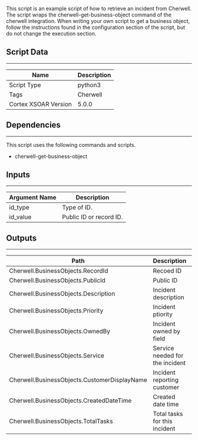 This script is an example script of how to retrieve an incident from Cherwell. The script wraps the cherwell-get-business-object command of the cherwell integration. When writing your own script to get a business object, follow the instructions found in the configuration section of the script, but do not change the execution section.

## Script Data

---

| **Name** | **Description** |
| --- | --- |
| Script Type | python3 |
| Tags | Cherwell |
| Cortex XSOAR Version | 5.0.0 |

## Dependencies

---
This script uses the following commands and scripts.

* cherwell-get-business-object

## Inputs

---

| **Argument Name** | **Description** |
| --- | --- |
| id_type | Type of ID. |
| id_value | Public ID or record ID. |

## Outputs

---

| **Path** | **Description** | **Type** |
| --- | --- | --- |
| Cherwell.BusinessObjects.RecordId | Recoed ID | String |
| Cherwell.BusinessObjects.PublicId | Public ID | String |
| Cherwell.BusinessObjects.Description | Incident description | String |
| Cherwell.BusinessObjects.Priority | Incident ptiority | Number |
| Cherwell.BusinessObjects.OwnedBy | Incident owned by field | String |
| Cherwell.BusinessObjects.Service | Service needed for the incident | String |
| Cherwell.BusinessObjects.CustomerDisplayName | Incident reporting customer  | String |
| Cherwell.BusinessObjects.CreatedDateTime | Created date time | Date |
| Cherwell.BusinessObjects.TotalTasks | Total tasks for this incident | Number |
